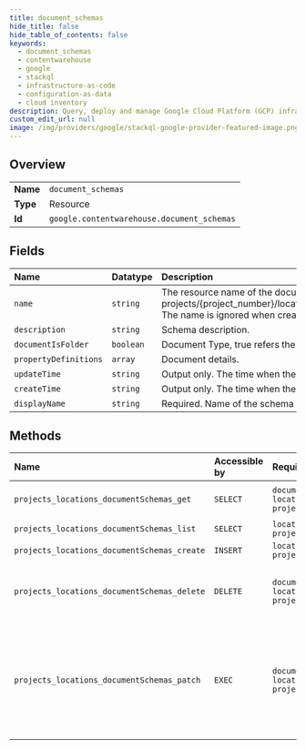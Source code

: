 ```yaml
---
title: document_schemas
hide_title: false
hide_table_of_contents: false
keywords:
  - document_schemas
  - contentwarehouse
  - google    
  - stackql
  - infrastructure-as-code
  - configuration-as-data
  - cloud inventory
description: Query, deploy and manage Google Cloud Platform (GCP) infrastructure and resources using SQL
custom_edit_url: null
image: /img/providers/google/stackql-google-provider-featured-image.png
---
```

  
    

## Overview
<table><tbody>
<tr><td><b>Name</b></td><td><code>document_schemas</code></td></tr>
<tr><td><b>Type</b></td><td>Resource</td></tr>
<tr><td><b>Id</b></td><td><code>google.contentwarehouse.document_schemas</code></td></tr>
</tbody></table>

## Fields
| Name | Datatype | Description |
|:-----|:---------|:------------|
| `name` | `string` | The resource name of the document schema. Format: projects/&#123;project_number&#125;/locations/&#123;location&#125;/documentSchemas/&#123;document_schema_id&#125;. The name is ignored when creating a document schema. |
| `description` | `string` | Schema description. |
| `documentIsFolder` | `boolean` | Document Type, true refers the document is a folder, otherwise it is a typical document. |
| `propertyDefinitions` | `array` | Document details. |
| `updateTime` | `string` | Output only. The time when the document schema is last updated. |
| `createTime` | `string` | Output only. The time when the document schema is created. |
| `displayName` | `string` | Required. Name of the schema given by the user. Must be unique per project. |
## Methods
| Name | Accessible by | Required Params | Description |
|:-----|:--------------|:----------------|:------------|
| `projects_locations_documentSchemas_get` | `SELECT` | `documentSchemasId, locationsId, projectsId` | Gets a document schema. Returns NOT_FOUND if the document schema does not exist. |
| `projects_locations_documentSchemas_list` | `SELECT` | `locationsId, projectsId` | Lists document schemas. |
| `projects_locations_documentSchemas_create` | `INSERT` | `locationsId, projectsId` | Creates a document schema. |
| `projects_locations_documentSchemas_delete` | `DELETE` | `documentSchemasId, locationsId, projectsId` | Deletes a document schema. Returns NOT_FOUND if the document schema does not exist. Returns BAD_REQUEST if the document schema has documents depending on it. |
| `projects_locations_documentSchemas_patch` | `EXEC` | `documentSchemasId, locationsId, projectsId` | Updates a Document Schema. Returns INVALID_ARGUMENT if the name of the Document Schema is non-empty and does not equal the existing name. Supports only appending new properties, adding new ENUM possible values, and updating the EnumTypeOptions.validation_check_disabled flag for ENUM possible values. Updating existing properties will result into INVALID_ARGUMENT. |
